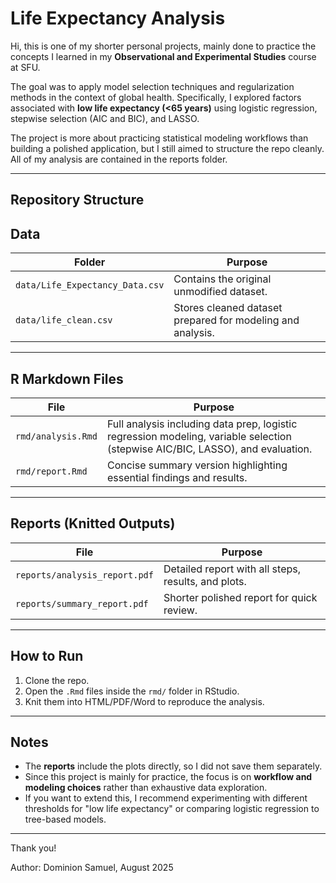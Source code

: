# Life Expectancy Analysis

Hi, this is one of my shorter personal projects, mainly done to practice the concepts I learned in my **Observational and Experimental Studies** course at SFU. 

The goal was to apply model selection techniques and regularization methods in the context of global health. Specifically, I explored factors associated with **low life expectancy (<65 years)** using logistic regression, stepwise selection (AIC and BIC), and LASSO.  

The project is more about practicing statistical modeling workflows than building a polished application, but I still aimed to structure the repo cleanly. All of my analysis are contained in the reports folder.

---

## Repository Structure

## Data

| Folder | Purpose |
|--------|---------|
| `data/Life_Expectancy_Data.csv` | Contains the original unmodified dataset. |
| `data/life_clean.csv` | Stores cleaned dataset prepared for modeling and analysis. |

---

## R Markdown Files

| File | Purpose |
|------|---------|
| `rmd/analysis.Rmd` | Full analysis including data prep, logistic regression modeling, variable selection (stepwise AIC/BIC, LASSO), and evaluation. |
| `rmd/report.Rmd` | Concise summary version highlighting essential findings and results. |

---

## Reports (Knitted Outputs)

| File | Purpose |
|------|---------|
| `reports/analysis_report.pdf` | Detailed report with all steps, results, and plots. |
| `reports/summary_report.pdf` | Shorter polished report for quick review. |



---

## How to Run
1. Clone the repo.  
2. Open the `.Rmd` files inside the `rmd/` folder in RStudio.  
3. Knit them into HTML/PDF/Word to reproduce the analysis.  

---

## Notes
- The **reports** include the plots directly, so I did not save them separately.  
- Since this project is mainly for practice, the focus is on **workflow and modeling choices** rather than exhaustive data exploration.  
- If you want to extend this, I recommend experimenting with different thresholds for "low life expectancy" or comparing logistic regression to tree-based models.  

---

Thank you!

Author: Dominion Samuel, August 2025
